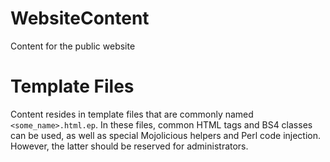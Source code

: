 # WebsiteContent
Content for the public website

# Template Files
Content resides in template files that are commonly named `<some_name>.html.ep`. 
In these files, common HTML tags and BS4 classes can be used, as well as 
special Mojolicious helpers and Perl code injection. However, the latter 
should be reserved for administrators.

